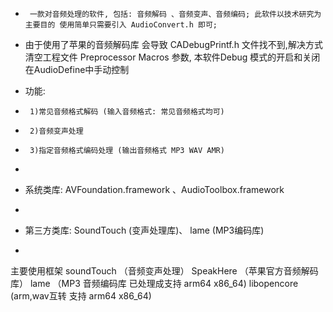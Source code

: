  *      一款对音频处理的软件, 包括: 音频解码 、音频变声、音频编码; 此软件以技术研究为主要目的 使用简单只需要引入 AudioConvert.h 即可;
 *    由于使用了苹果的音频解码库 会导致 CADebugPrintf.h 文件找不到,解决方式 清空工程文件 Preprocessor Macros 参数, 本软件Debug 模式的开启和关闭 在AudioDefine中手动控制

 * 功能: 
 *      1)常见音频格式解码 (输入音频格式: 常见音频格式均可)
 *      2)音频变声处理
 *      3)指定音频格式编码处理 (输出音频格式 MP3 WAV AMR)
 *
 * 系统类库: AVFoundation.framework 、AudioToolbox.framework
 *
 * 第三方类库: SoundTouch (变声处理库)、 lame (MP3编码库)
 *

主要使用框架 soundTouch （音频变声处理） SpeakHere （苹果官方音频解码库） lame （MP3 音频编码库  已处理成支持 arm64 x86_64) libopencore (arm,wav互转 支持 arm64 x86_64)